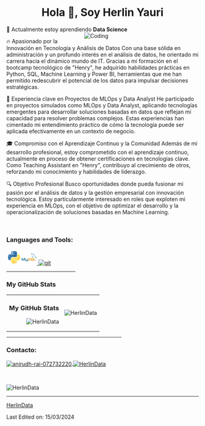 <h1 align="center">Hola 👋, Soy Herlin Yauri</h1>




🌱 Actualmente estoy aprendiendo **Data Science**
<img align="right" alt="Coding" width="300" src="https://i.pinimg.com/originals/81/17/8b/81178b47a8598f0c81c4799f2cdd4057.gif">

🔥 Apasionado por la Innovación en Tecnología y Análisis de Datos
Con una base sólida en administración y un profundo interés en el análisis de datos, he orientado mi carrera hacia el dinámico mundo de IT. Gracias a mi formación en el bootcamp tecnológico de "Henry", he adquirido habilidades prácticas en Python, SQL, Machine Learning y Power BI, herramientas que me han permitido redescubrir el potencial de los datos para impulsar decisiones estratégicas.

💼 Experiencia clave en Proyectos de MLOps y Data Analyst
He participado en proyectos simulados como MLOps y Data Analyst, aplicando tecnologías emergentes para desarrollar soluciones basadas en datos que reflejan mi capacidad para resolver problemas complejos. Estas experiencias han cimentado mi entendimiento práctico de cómo la tecnología puede ser aplicada efectivamente en un contexto de negocio.

🎓 Compromiso con el Aprendizaje Continuo y la Comunidad
Además de mi desarrollo profesional, estoy comprometido con el aprendizaje continuo, actualmente en proceso de obtener certificaciones en tecnologías clave. Como Teaching Assistant en "Henry", contribuyo al crecimiento de otros, reforzando mi conocimiento y habilidades de liderazgo.

🔍 Objetivo Profesional
Busco oportunidades donde pueda fusionar mi pasión por el análisis de datos y la gestión empresarial con innovación tecnológica. Estoy particularmente interesado en roles que exploten mi experiencia en MLOps, con el objetivo de optimizar el desarrollo y la operacionalización de soluciones basadas en Machine Learning.


<br>
<h3 align="left">Languages and Tools:</h3>
<p align="left"></a> <a href="https://www.python.org" target="_blank" rel="noreferrer"> <img src="https://raw.githubusercontent.com/devicons/devicon/master/icons/python/python-original.svg" alt="python" width="40" height="40"/><img src="https://raw.githubusercontent.com/devicons/devicon/master/icons/mysql/mysql-original-wordmark.svg" alt="mysql" width="40" height="40"/> </a>  <a href="https://git-scm.com/" target="_blank" rel="noreferrer"> <img src="https://www.vectorlogo.zone/logos/git-scm/git-scm-icon.svg" alt="git" width="40" height="40"/> </a>


<hr width="36%" >

<h3>My GitHub Stats</h3>

<table>
  <tr>
    <td>
      <h3>My GitHub Stats</h3><p>
      <p>&nbsp;<img align="right" src="https://github-readme-stats.vercel.app/api?username=HerlinData&show_icons=true&theme=dark&locale=en" alt="HerlinData" /></p>
    </td>
    <td>
      <img align="left" src="https://github-readme-stats.vercel.app/api/top-langs?username=HerlinData&show_icons=true&theme=dark&locale=en&layout=compact" alt="HerlinData" /></p>
    </td>
  </tr>
</table>


<hr width="60%" >
<h3 align="left">Contacto:</h3>
<p align="left">
<a href="https://linkedin.com/in/herlin-yauri-barrios-52a054274/" target="blank"><img align="center" src="https://raw.githubusercontent.com/rahuldkjain/github-profile-readme-generator/master/src/images/icons/Social/linked-in-alt.svg" alt="anirudh-rai-072732220" height="30" width="40" />
</a>
<a href="https://instagram.com" target="blank"><img align="center" src="https://raw.githubusercontent.com/rahuldkjain/github-profile-readme-generator/master/src/images/icons/Social/instagram.svg" alt="HerlinData" height="30" width="40" /></a>
</p>
<br>
<p align="left"> <img src="https://komarev.com/ghpvc/?username=HerlinData&label=Profile%20views&color=0e75b6&style=flat" alt="HerlinData" /> </p>

------


[HerlinData](https://github.com/HerlinData)

Last Edited on: 15/03/2024
